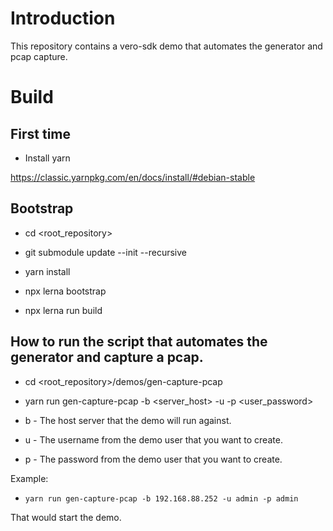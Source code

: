 # Introduction

This repository contains a vero-sdk demo that automates the generator and pcap capture.

# Build

## First time

-   Install yarn

https://classic.yarnpkg.com/en/docs/install/#debian-stable

## Bootstrap

-   cd <root_repository>

-   git submodule update --init --recursive

-   yarn install

-   npx lerna bootstrap

-   npx lerna run build

## How to run the script that automates the generator and capture a pcap.

-   cd <root_repository>/demos/gen-capture-pcap

-   yarn run gen-capture-pcap -b <server_host> -u <username> -p <user_password>

-   b - The host server that the demo will run against.

-   u - The username from the demo user that you want to create.

-   p - The password from the demo user that you want to create.

Example:

-   `yarn run gen-capture-pcap -b 192.168.88.252 -u admin -p admin`

That would start the demo.

